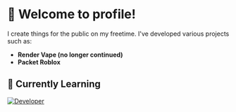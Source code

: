 # 👋 Welcome to profile!
I create things for the public on my freetime. I've developed various projects such as:
- **Render Vape (no longer continued)**
- **Packet Roblox**

## 🏫 Currently Learning
[![Developer](https://skillicons.dev/icons?i=lua,cpp)](https://skillicons.dev/icons?i=py,java)

<!--
**SystemXVoid/SystemXVoid** is a ✨ _special_ ✨ repository because its `README.md` (this file) appears on your GitHub profile.

Here are some ideas to get you started:

- 🔭 I’m currently working on ...
- 🌱 I’m currently learning ...
- 👯 I’m looking to collaborate on ...
- 🤔 I’m looking for help with ...
- 💬 Ask me about ...
- 📫 How to reach me: ...
- 😄 Pronouns: ...
- ⚡ Fun fact: ...
-->
